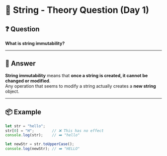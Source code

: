 # 📘 String - Theory Question (Day 1)

## ❓ Question

**What is string immutability?**

---

## 📖 Answer

**String immutability** means that **once a string is created, it cannot be changed or modified**.  
Any operation that seems to modify a string actually creates a **new string** object.

---

## 📦 Example

```js
let str = "hello";
str[0] = "H";        // ❌ This has no effect
console.log(str);    // ➡️ "hello"

let newStr = str.toUpperCase();
console.log(newStr); // ➡️ "HELLO"
